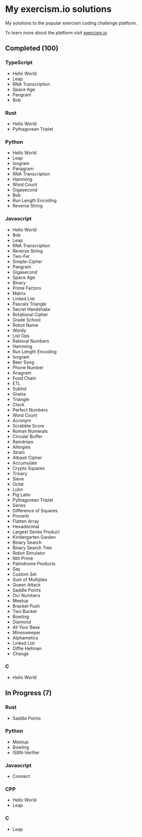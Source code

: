 # My exercism.io solutions

My solutions to the popular exercism coding challenge platform.

To learn more about the platform visit [exercism.io](https://exercism.io/)

## Completed (100)

### TypeScript

- Hello World
- Leap
- RNA Transcription
- Space Age
- Pangram
- Bob

### Rust

- Hello World
- Pythagorean Triplet

### Python

- Hello World
- Leap
- Isogram
- Panagram
- RNA Transcription
- Hamming
- Word Count
- Gigasecond
- Bob
- Run Length Encoding
- Reverse String

### Javascript

- Hello World
- Bob
- Leap
- RNA Transcription
- Reverse String
- Two-Fer
- Simple-Cipher
- Pangram
- Gigasecond
- Space Age
- Binary
- Prime Factors
- Matrix
- Linked List
- Pascals Triangle
- Secret Handshake
- Rotational Cipher
- Grade School
- Robot Name
- Wordy
- List Ops
- Rational Numbers
- Hamming
- Run Length Encoding
- Isogram
- Beer Song
- Phone Number
- Anagram
- Food Chain
- ETL
- Sublist
- Grains
- Triangle
- Clock
- Perfect Numbers
- Word Count
- Acronym
- Scrabble Score
- Roman Numerals
- Circular Buffer
- Raindrops
- Allergies
- Strain
- Atbash Cipher
- Accumulate
- Crypto Squares
- Trinary
- Sieve
- Octal
- Luhn
- Pig Latin
- Pythagorean Triplet
- Series
- Difference of Squares
- Proverb
- Flatten Array
- Hexadecimal
- Largest Series Product
- Kindergarten Garden
- Binary Search
- Binary Search Tree
- Robot Simulator
- Nth Prime
- Palindrome Products
- Say
- Custom Set
- Sum of Multiples
- Queen Attack
- Saddle Points
- Ocr Numbers
- Meetup
- Bracket Push
- Two Bucket
- Bowling
- Diamond
- All Your Base
- Minesweeper
- Alphametics
- Linked List
- Diffie Hellman
- Change

### C

- Hello World

## In Progress (7)

### Rust

- Saddle Points

### Python

- Meetup
- Bowling
- ISBN-Verifier

### Javascript

- Connect

### CPP

- Hello World
- Leap

### C

- Leap
